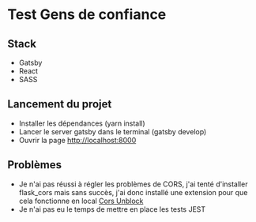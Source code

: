 # Test Gens de confiance

## Stack 
- Gatsby
- React
- SASS

## Lancement du projet
- Installer les dépendances (yarn install)
- Lancer le server gatsby dans le terminal (gatsby develop)
- Ouvrir la page [http://localhost:8000](http://localhost:8000)


## Problèmes 
- Je n'ai pas réussi à régler les problèmes de CORS, j'ai tenté d'installer flask_cors mais sans succès, j'ai donc installé une extension pour que cela fonctionne en local [Cors Unblock](https://chrome.google.com/webstore/detail/cors-unblock/lfhmikememgdcahcdlaciloancbhjino/)
- Je n'ai pas eu le temps de mettre en place les tests JEST